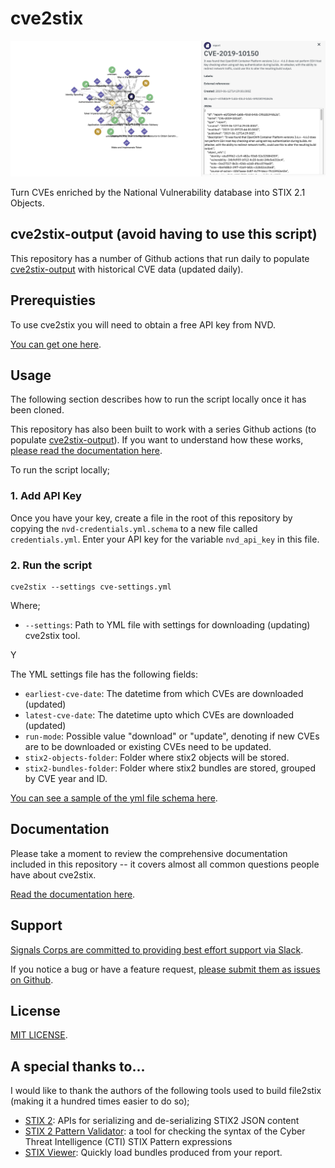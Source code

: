 # cve2stix

![](/docs/assets/img/stix-cve-graph.png)

Turn CVEs enriched by the National Vulnerability database into STIX 2.1 Objects.

## cve2stix-output (avoid having to use this script)

This repository has a number of Github actions that run daily to populate [cve2stix-output](https://github.com/signalscorps/cve2stix-output) with historical CVE data (updated daily).

## Prerequisties

To use cve2stix you will need to obtain a free API key from NVD.

[You can get one here](https://nvd.nist.gov/developers/start-here).

## Usage

The following section describes how to run the script locally once it has been cloned.

This repository has also been built to work with a series Github actions (to populate [cve2stix-output](https://github.com/signalscorps/cve2stix-output)). If you want to understand how these works, [please read the documentation here](/docs/github-actions).

To run the script locally;

### 1. Add API Key

Once you have your key, create a file in the root of this repository by copying the `nvd-credentials.yml.schema` to a new file called `credentials.yml`. Enter your API key for the variable `nvd_api_key` in this file.

### 2. Run the script

```shell
cve2stix --settings cve-settings.yml
```

Where;

* `--settings`: Path to YML file with settings for downloading (updating) cve2stix tool.

Y

The YML settings file has the following fields:

* `earliest-cve-date`: The datetime from which CVEs are downloaded (updated)
* `latest-cve-date`: The datetime upto which CVEs are downloaded (updated)
* `run-mode`: Possible value "download" or "update", denoting if new CVEs are to be downloaded or existing CVEs need to be updated.
* `stix2-objects-folder`: Folder where stix2 objects will be stored.
* `stix2-bundles-folder`: Folder where stix2 bundles are stored, grouped by CVE year and ID.

[You can see a sample of the yml file schema here](download-settings.yml.schema).

## Documentation

Please take a moment to review the comprehensive documentation included in this repository -- it covers almost all common questions people have about cve2stix.

[Read the documentation here](https://signalscorps.github.io/cve2stix/).

## Support

[Signals Corps are committed to providing best effort support via Slack](https://join.slack.com/t/signalscorps-public/shared_invite/zt-1exnc12ww-9RKR6aMgO57GmHcl156DAA).

If you notice a bug or have a feature request, [please submit them as issues on Github](https://github.com/signalscorps/cve2stix/issues).

## License

[MIT LICENSE](/LICENSE).

## A special thanks to...

I would like to thank the authors of the following tools used to build file2stix (making it a hundred times easier to do so);

* [STIX 2](https://pypi.org/project/stix2/): APIs for serializing and de-serializing STIX2 JSON content
* [STIX 2 Pattern Validator](https://pypi.org/project/stix2-patterns/): a tool for checking the syntax of the Cyber Threat Intelligence (CTI) STIX Pattern expressions
* [STIX Viewer](https://github.com/traut/stixview): Quickly load bundles produced from your report.